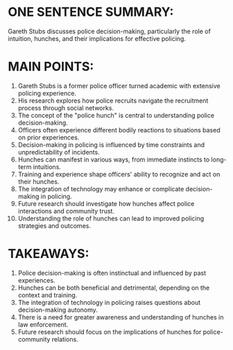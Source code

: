 # ONE SENTENCE SUMMARY:
Gareth Stubs discusses police decision-making, particularly the role of intuition, hunches, and their implications for effective policing.

# MAIN POINTS:
1. Gareth Stubs is a former police officer turned academic with extensive policing experience.
2. His research explores how police recruits navigate the recruitment process through social networks.
3. The concept of the "police hunch" is central to understanding police decision-making.
4. Officers often experience different bodily reactions to situations based on prior experiences.
5. Decision-making in policing is influenced by time constraints and unpredictability of incidents.
6. Hunches can manifest in various ways, from immediate instincts to long-term intuitions.
7. Training and experience shape officers' ability to recognize and act on their hunches.
8. The integration of technology may enhance or complicate decision-making in policing.
9. Future research should investigate how hunches affect police interactions and community trust.
10. Understanding the role of hunches can lead to improved policing strategies and outcomes.

# TAKEAWAYS:
1. Police decision-making is often instinctual and influenced by past experiences.
2. Hunches can be both beneficial and detrimental, depending on the context and training.
3. The integration of technology in policing raises questions about decision-making autonomy.
4. There is a need for greater awareness and understanding of hunches in law enforcement.
5. Future research should focus on the implications of hunches for police-community relations.
